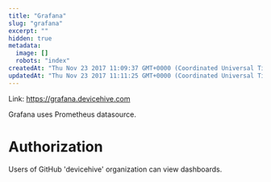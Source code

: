 ```yaml
---
title: "Grafana"
slug: "grafana"
excerpt: ""
hidden: true
metadata: 
  image: []
  robots: "index"
createdAt: "Thu Nov 23 2017 11:09:37 GMT+0000 (Coordinated Universal Time)"
updatedAt: "Thu Nov 23 2017 11:11:25 GMT+0000 (Coordinated Universal Time)"
---
```

Link: <https://grafana.devicehive.com>

Grafana uses Prometheus datasource.

# Authorization

Users of GitHub 'devicehive' organization can view dashboards.
